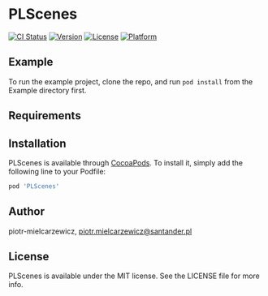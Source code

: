# PLScenes

[![CI Status](https://img.shields.io/travis/piotr-mielcarzewicz/PLScenes.svg?style=flat)](https://travis-ci.org/piotr-mielcarzewicz/PLScenes)
[![Version](https://img.shields.io/cocoapods/v/PLScenes.svg?style=flat)](https://cocoapods.org/pods/PLScenes)
[![License](https://img.shields.io/cocoapods/l/PLScenes.svg?style=flat)](https://cocoapods.org/pods/PLScenes)
[![Platform](https://img.shields.io/cocoapods/p/PLScenes.svg?style=flat)](https://cocoapods.org/pods/PLScenes)

## Example

To run the example project, clone the repo, and run `pod install` from the Example directory first.

## Requirements

## Installation

PLScenes is available through [CocoaPods](https://cocoapods.org). To install
it, simply add the following line to your Podfile:

```ruby
pod 'PLScenes'
```

## Author

piotr-mielcarzewicz, piotr.mielcarzewicz@santander.pl

## License

PLScenes is available under the MIT license. See the LICENSE file for more info.
